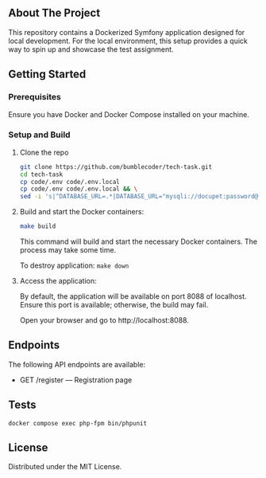 <!-- ABOUT THE PROJECT -->
## About The Project

This repository contains a Dockerized Symfony application designed for local development. For the local environment, this setup provides a quick way to spin up and showcase the test assignment.

<!-- GETTING STARTED -->
## Getting Started

### Prerequisites

Ensure you have Docker and Docker Compose installed on your machine.

### Setup and Build

1. Clone the repo
   ```sh
   git clone https://github.com/bumblecoder/tech-task.git
   cd tech-task
   cp code/.env code/.env.local
   cp code/.env code/.env.local && \
   sed -i 's|^DATABASE_URL=.*|DATABASE_URL="mysqli://docupet:password@mysql:3306/docupet_db"|' code/.env.local
   ```
2. Build and start the Docker containers:
   ```sh
   make build
   ```
   This command will build and start the necessary Docker containers. The process may take some time.
   
   To destroy application:
   ```make down```
3. Access the application:
   
   By default, the application will be available on port 8088 of localhost. Ensure this port is available; otherwise, the build may fail.

   Open your browser and go to http://localhost:8088.

## Endpoints

The following API endpoints are available:

- GET /register — Registration page

## Tests

```docker compose exec php-fpm bin/phpunit```


<!-- LICENSE -->
## License

Distributed under the MIT License.

<!-- MARKDOWN LINKS & IMAGES -->
<!-- https://www.markdownguide.org/basic-syntax/#reference-style-links -->
[product-screenshot]: https://d15ywwv3do91l7.cloudfront.net/project_screenshot.png
